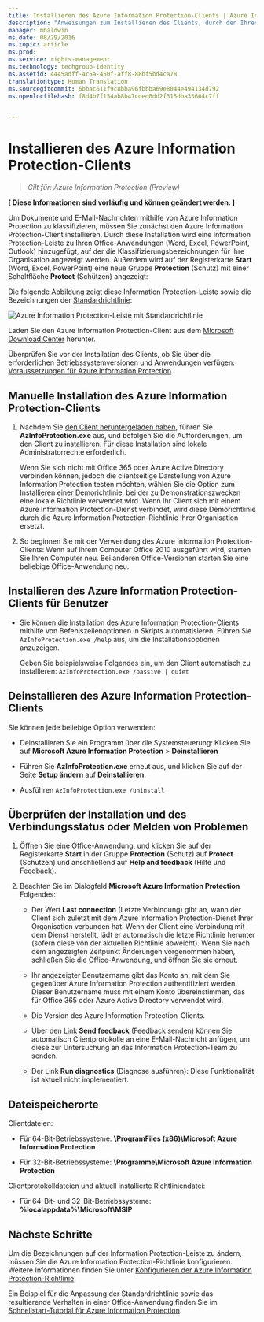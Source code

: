 ```yaml
---
title: Installieren des Azure Information Protection-Clients | Azure Information Protection
description: "Anweisungen zum Installieren des Clients, durch den Ihren Office-Anwendungen eine Information Protection-Leiste hinzugefügt wird, damit Sie Klassifizierungsbezeichnungen für Ihre Dokumente und E-Mails auswählen können."
manager: mbaldwin
ms.date: 08/29/2016
ms.topic: article
ms.prod: 
ms.service: rights-management
ms.technology: techgroup-identity
ms.assetid: 4445adff-4c5a-450f-aff8-88bf5bd4ca78
translationtype: Human Translation
ms.sourcegitcommit: 6bbac611f9c8bba96fbbba69e8044e494134d792
ms.openlocfilehash: f8d4b7f154ab8b47cded0dd2f315dba33664c7ff


---
```


# Installieren des Azure Information Protection-Clients

>*Gilt für: Azure Information Protection (Preview)*

**[ Diese Informationen sind vorläufig und können geändert werden. ]**

Um Dokumente und E-Mail-Nachrichten mithilfe von Azure Information Protection zu klassifizieren, müssen Sie zunächst den Azure Information Protection-Client installieren. Durch diese Installation wird eine Information Protection-Leiste zu Ihren Office-Anwendungen (Word, Excel, PowerPoint, Outlook) hinzugefügt, auf der die Klassifizierungsbezeichnungen für Ihre Organisation angezeigt werden. Außerdem wird auf der Registerkarte **Start** (Word, Excel, PowerPoint) eine neue Gruppe **Protection** (Schutz) mit einer Schaltfläche **Protect** (Schützen) angezeigt:

Die folgende Abbildung zeigt diese Information Protection-Leiste sowie die Bezeichnungen der [Standardrichtlinie](configure-policy-default.md):

![Azure Information Protection-Leiste mit Standardrichtlinie](../media/info-protect-bar-default.png)

Laden Sie den Azure Information Protection-Client aus dem [Microsoft Download Center](https://www.microsoft.com/en-us/download/details.aspx?id=53018) herunter.

Überprüfen Sie vor der Installation des Clients, ob Sie über die erforderlichen Betriebssystemversionen und Anwendungen verfügen: [Voraussetzungen für Azure Information Protection](requirements-azure-infoprotect.md).


## Manuelle Installation des Azure Information Protection-Clients

1. Nachdem Sie [den Client heruntergeladen haben](https://www.microsoft.com/en-us/download/details.aspx?id=53018), führen Sie **AzInfoProtection.exe** aus, und befolgen Sie die Aufforderungen, um den Client zu installieren. Für diese Installation sind lokale Administratorrechte erforderlich.

    Wenn Sie sich nicht mit Office 365 oder Azure Active Directory verbinden können, jedoch die clientseitige Darstellung von Azure Information Protection testen möchten, wählen Sie die Option zum Installieren einer Demorichtlinie, bei der zu Demonstrationszwecken eine lokale Richtlinie verwendet wird. Wenn Ihr Client sich mit einem Azure Information Protection-Dienst verbindet, wird diese Demorichtlinie durch die Azure Information Protection-Richtlinie Ihrer Organisation ersetzt. 

2. So beginnen Sie mit der Verwendung des Azure Information Protection-Clients: Wenn auf Ihrem Computer Office 2010 ausgeführt wird, starten Sie Ihren Computer neu. Bei anderen Office-Versionen starten Sie eine beliebige Office-Anwendung neu.

## Installieren des Azure Information Protection-Clients für Benutzer

- Sie können die Installation des Azure Information Protection-Clients mithilfe von Befehlszeilenoptionen in Skripts automatisieren. Führen Sie `AzInfoProtection.exe /help` aus, um die Installationsoptionen anzuzeigen.

    Geben Sie beispielsweise Folgendes ein, um den Client automatisch zu installieren: `AzInfoProtection.exe /passive | quiet`


## Deinstallieren des Azure Information Protection-Clients

Sie können jede beliebige Option verwenden:

- Deinstallieren Sie ein Programm über die Systemsteuerung: Klicken Sie auf **Microsoft Azure Information Protection** > **Deinstallieren**

- Führen Sie **AzInfoProtection.exe** erneut aus, und klicken Sie auf der Seite **Setup ändern** auf **Deinstallieren**. 

- Ausführen `AzInfoProtection.exe /uninstall`


## Überprüfen der Installation und des Verbindungsstatus oder Melden von Problemen

1. Öffnen Sie eine Office-Anwendung, und klicken Sie auf der Registerkarte **Start** in der Gruppe **Protection** (Schutz) auf **Protect** (Schützen) und anschließend auf **Help and feedback** (Hilfe und Feedback).

2. Beachten Sie im Dialogfeld **Microsoft Azure Information Protection** Folgendes:

    - Der Wert **Last connection** (Letzte Verbindung) gibt an, wann der Client sich zuletzt mit dem Azure Information Protection-Dienst Ihrer Organisation verbunden hat. Wenn der Client eine Verbindung mit dem Dienst herstellt, lädt er automatisch die letzte Richtlinie herunter (sofern diese von der aktuellen Richtlinie abweicht). Wenn Sie nach dem angezeigten Zeitpunkt Änderungen vorgenommen haben, schließen Sie die Office-Anwendung, und öffnen Sie sie erneut.

    - Ihr angezeigter Benutzername gibt das Konto an, mit dem Sie gegenüber Azure Information Protection authentifiziert werden. Dieser Benutzername muss mit einem Konto übereinstimmen, das für Office 365 oder Azure Active Directory verwendet wird.

    - Die Version des Azure Information Protection-Clients.

    - Über den Link **Send feedback** (Feedback senden) können Sie automatisch Clientprotokolle an eine E-Mail-Nachricht anfügen, um diese zur Untersuchung an das Information Protection-Team zu senden.

    - Der Link **Run diagnostics** (Diagnose ausführen): Diese Funktionalität ist aktuell nicht implementiert.

## Dateispeicherorte

Clientdateien:   

- Für 64-Bit-Betriebssysteme: **\ProgramFiles (x86)\Microsoft Azure Information Protection**

- Für 32-Bit-Betriebssysteme: **\Programme\Microsoft Azure Information Protection**

Clientprotokolldateien und aktuell installierte Richtliniendatei:

- Für 64-Bit- und 32-Bit-Betriebssysteme: **%localappdata%\Microsoft\MSIP**


## Nächste Schritte

Um die Bezeichnungen auf der Information Protection-Leiste zu ändern, müssen Sie die Azure Information Protection-Richtlinie konfigurieren. Weitere Informationen finden Sie unter [Konfigurieren der Azure Information Protection-Richtlinie](configure-policy.md).

Ein Beispiel für die Anpassung der Standardrichtlinie sowie das resultierende Verhalten in einer Office-Anwendung finden Sie im [Schnellstart-Tutorial für Azure Information Protection](infoprotect-quick-start-tutorial.md). 



<!--HONumber=Sep16_HO1-->


